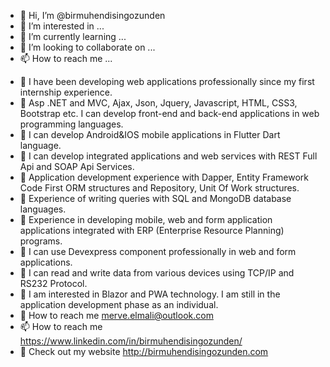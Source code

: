 - 👋 Hi, I’m @birmuhendisingozunden
- 👀 I’m interested in ...
- 🌱 I’m currently learning ...
- 💞️ I’m looking to collaborate on ...
- 📫 How to reach me ...

<!---
birmuhendisingozunden/birmuhendisingozunden is a ✨ special ✨ repository because its `README.md` (this file) appears on your GitHub profile.
You can click the Preview link to take a look at your changes.
--->
- 👋 I have been developing web applications professionally since my first internship experience.
- 👀 Asp .NET and MVC, Ajax, Json, Jquery, Javascript, HTML, CSS3, Bootstrap etc. I can develop
front-end and back-end applications in web programming languages.
- 👀 I can develop Android&IOS mobile applications in Flutter Dart language.
- 👀 I can develop integrated applications and web services with REST Full Api and SOAP Api
Services.
- 👀 Application development experience with Dapper, Entity Framework Code First ORM
structures and Repository, Unit Of Work structures.
- 👀 Experience of writing queries with SQL and MongoDB database languages.
- 👀 Experience in developing mobile, web and form application applications integrated with ERP
(Enterprise Resource Planning) programs.
- 👀 I can use Devexpress component professionally in web and form applications.
- 👀 I can read and write data from various devices using TCP/IP and RS232 Protocol.
- 🌱 I am interested in Blazor and PWA technology. I am still in the application development
phase as an individual.
- 📮 How to reach me merve.elmali@outlook.com
- 📫 How to reach me https://www.linkedin.com/in/birmuhendisingozunden/
- 👀 Check out my website http://birmuhendisingozunden.com
